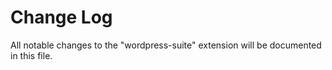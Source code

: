 # Change Log
All notable changes to the "wordpress-suite" extension will be documented in this file.